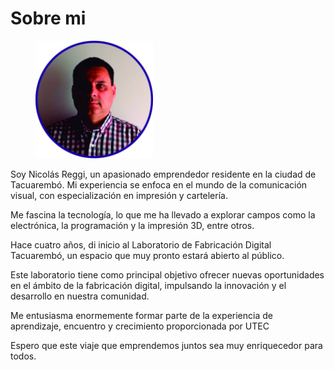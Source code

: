 # Sobre mi



<div align="left">

<figure><img src="../../.gitbook/assets/foto nico.jpg" alt="" width="188"><figcaption></figcaption></figure>

</div>

Soy Nicolás Reggi, un apasionado emprendedor residente en la ciudad de Tacuarembó. Mi experiencia se enfoca en el mundo de la comunicación visual, con especialización en impresión y cartelería.

Me fascina la tecnología, lo que me ha llevado a explorar campos como la electrónica, la programación y la impresión 3D, entre otros.&#x20;

Hace cuatro años, di inicio al Laboratorio de Fabricación Digital Tacuarembó, un espacio que muy pronto estará abierto al público.

Este laboratorio tiene como principal objetivo ofrecer nuevas oportunidades en el ámbito de la fabricación digital, impulsando la innovación y el desarrollo en nuestra comunidad.

Me entusiasma enormemente formar parte de la experiencia de aprendizaje, encuentro y crecimiento proporcionada por UTEC

Espero que este viaje que emprendemos juntos sea muy enriquecedor para todos.



